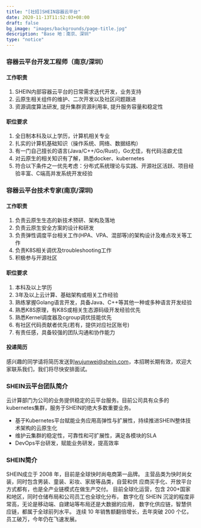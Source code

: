 ```yaml
---
title: "[社招]SHEIN容器云平台"
date: 2020-11-13T11:52:03+08:00
draft: false
bg_image: "images/backgrounds/page-title.jpg"
description: "Base 地：南京、深圳"
type: "notice"
---
```



### 容器云平台开发工程师（南京/深圳）

#### 工作职责

1. SHEIN内部容器云平台的日常需求迭代开发，业务支持
2. 云原生相关组件的维护、二次开发以及社区问题跟进
3. 资源调度算法研发, 提升集群资源利用率, 提升服务容量和稳定性

#### 职位要求

1. 全日制本科及以上学历，计算机相关专业
2. 扎实的计算机基础知识（操作系统、网络、数据结构）
3. 有一门自己擅长的语言(Java/C++/Go/Rust)，Go尤佳，有代码洁癖尤佳
4. 对云原生的相关知识有了解，熟悉docker、kubernetes
5. 符合以下条件之一优先考虑：分布式系统理论与实践、开源社区活跃、项目经验丰富、C端高并发系统开发经验


### 容器云平台技术专家(南京/深圳)
#### 工作职责

1. 负责云原生生态的新技术预研、架构及落地
2. 负责云原生安全方案的设计和研发
3. 负责弹性调度平台相关工作(HPA、VPA、混部等)的架构设计及难点攻关等工作
4. 负责K8S相关调优及troubleshooting工作
5. 积极参与开源社区

#### 职位要求

1. 本科及以上学历
2. 3年及以上云计算、基础架构或相关工作经验
3. 熟练掌握Golang语言开发，具备Java、C++等其他一种或多种语言开发经验
4. 熟悉K8S原理，有K8S或相关生态源码级开发经验优先
5. 熟悉Kernel调度器及cgroup调优技能优先
6. 有社区代码贡献者优先(若有，提供对应社区账号)
7. 有责任感，具备较强的团队沟通和协作能力

#### 投递简历

感兴趣的同学请将简历发送到[wujunwei@shein.com](mailto:wujunwei@shein.com)，本招聘长期有效，欢迎大家联系我们，我们将尽快安排面试。


### SHEIN云平台团队简介

云计算部门为公司的业务提供稳定的云平台服务。目前公司具有众多的kubernetes集群，服务于SHEIN的绝大多数重要业务。
- 基于Kubernetes平台赋能业务应用高弹性与扩展性，持续推进SHEIN整体技术架构的云原生化
- 维护云集群的稳定性，可靠性和可扩展性，满足各模块的SLA
- DevOps平台研发，赋能业务研发，提高效率


### SHEIN简介

SHEIN成立于 2008 年，目前是全球快时尚电商第一品牌。 
主营品类为快时尚女装，同时包含男装、童装、彩妆、家居等品类，自营和供 应商买手化、开放平台方式都有，也是全产业链模式在做生产交付。 
目前全球化运营，包含 200+国家和地区，同时仓储布局和公司员工也全球化分布， 数字化在 SHEIN 沉淀的程度非常高，无论是移动端、自建站等布局还是大数据的应用， 数字化供应链，智慧供应链，都属于全球前列水平。 
连续 10 年销售额翻倍增长，去年突破 200 个亿，员工破万，今年仍在飞速发展。